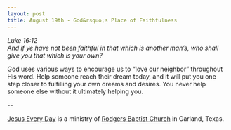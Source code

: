 ```yaml
---
layout: post
title: August 19th - God&rsquo;s Place of Faithfulness
---
```


_Luke 16:12  
And if ye have not been faithful in that which is another
man&rsquo;s, who shall give you that which is your own?_

God uses various ways to encourage us to &ldquo;love our
neighbor&rdquo; throughout His word. Help someone reach their dream
today, and it will put you one step closer to fulfilling your own
dreams and desires. You never help someone else without it ultimately
helping you.

 --

<a href=http://jesuseveryday.net>Jesus Every Day</a> is a ministry of <a href=http://rodgersbaptist.net>Rodgers Baptist Church</a> in Garland, Texas.

